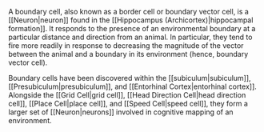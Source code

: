 A boundary cell, also known as a border cell or boundary vector cell, is a [[Neuron|neuron]] found in the [[Hippocampus (Archicortex)|hippocampal formation]]. It responds to the presence of an environmental boundary at a particular distance and direction from an animal. In particular, they tend to fire more readily in response to decreasing the magnitude of the vector between the animal and a boundary in its environment (hence, boundary vector cell).

Boundary cells have been discovered within the [[subiculum|subiculum]], [[Presubiculum|presubiculum]], and [[Entorhinal Cortex|entorhinal cortex]]. Alongside the [[Grid Cell|grid cell]], [[Head Direction Cell|head direction cell]], [[Place Cell|place cell]], and [[Speed Cell|speed cell]], they form a larger set of [[Neuron|neurons]] involved in cognitive mapping of an environment.